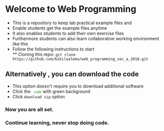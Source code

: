 # Welcome to Web Programming
* This is a repository to keep lab practical example files and
* Enable students get the example files anytime
* It also enables students to add their own exercise files 
* Furthermore students can also learn collaborative working environment like this
* Follow the following instructions to start\
** Cloning this repo: `git clone https://github.com/bikilaalemu/web_programming_sec_a_2018.git` 
## Alternatively , you can download the code
* This option doesn't require you to download additional software
* Click the <code style='color:green'> `code`</code> with green background
* Click `download zip` option
### Now you are all set. 
### Continue learning, never stop doing code. 
